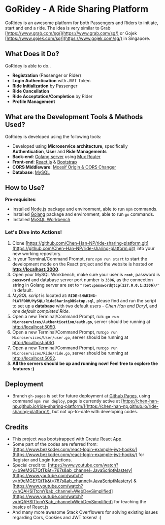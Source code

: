 # GoRidey - A Ride Sharing Platform

GoRidey is an awesome platform for both Passengers and Riders to initiate, start and end a ride. The idea is very similar to Grab [https://www.grab.com/sg/](https://www.grab.com/sg/) or Gojek [https://www.gojek.com/sg/](https://www.gojek.com/sg/) in Singapore. 

## What Does it Do?
GoRidey is able to do..
- **Registration** (Passenger or Rider)
- **Login Authentication** with JWT Token
- **Ride Initialization** by Passenger
- **Ride Cancellation**
- **Ride Acceptation/Completion** by Rider
- **Profile Management**
  

## What are the Development Tools & Methods Used?
GoRidey is developed using the following tools:
- Developed using **Microservice architecture**, specifically **Authentication**, **User** and **Ride Managements**
- **Back-end**: [Golang server](https://go.dev/) using [Mux Router](https://github.com/gorilla/mux)
- **Front-end**: [React.js](https://reactjs.org/) & 
             [Bootstrap](https://getbootstrap.com/)
- **CORS Middleware**: [Moesif Origin & CORS Changer](https://chrome.google.com/webstore/detail/moesif-origin-cors-change/digfbfaphojjndkpccljibejjbppifbc)
- **Database**: [MySQL](https://www.mysql.com/)


## How to Use?
**Pre-requisites**: 
- Installed [Node.js](https://nodejs.org/en/) package and environment, able to run `npm` commands.
- Installed [Golang](https://go.dev/) package and environment, able to run `go` commands.
- Installed [MySQL Workbench](https://www.mysql.com/)

### Let's Dive into Actions!
1. Clone [https://github.com/Chen-Han-NP/ride-sharing-platform.git](https://github.com/Chen-Han-NP/ride-sharing-platform.git) into your new working repository.
2. In your Terminal/Command Prompt, run: `npm run start` to start the development mode on the React project and the website is hosted on **[http://localhost:3000](http://localhost:3000)**.
3. Open your MySQL Workbench, make sure your user is **`root`**, password is **`password`** and database server port number is **`3306`**, as the connection string in Golang server are set to **`"root:password@tcp(127.0.0.1:3306)/"`** in default.
4. *MySQL script* is located at: **`RIDE-SHARING-PLATFORM/MySQL/RideSharingDBSetup.sql`**, please find and run the script to set up a **database** with two default users - *Chen Han and Daryl*, and *one default completed Ride*.
5. Open a new Terminal/Command Prompt, run: **`go run Microservices/Authentication/auth.go`**, 
server should be running at [http://localhost:5050](http://localhost:5050).
6. Open a new Terminal/Command Prompt, run:`go run Microservices/User/user.go`,
server should be running at [http://localhost:5051](http://localhost:5051).
7. Open a new Terminal/Command Prompt, run:`go run Microservices/Ride/ride.go`,
server should be running at [http://localhost:5052](http://localhost:5052).
8. **All the servers should be up and running now! Feel free to explore the features :)**


## Deployment
- Branch `gh-pages` is set for future deployment at [Github Pages](https://pages.github.com/), 
using command `npm run deploy`, page is currently active at [https://chen-han-np.github.io/ride-sharing-platform/](https://chen-han-np.github.io/ride-sharing-platform/), but not up-to-date with developing codes.


## Credits
- This project was bootstrapped with [Create React App](https://github.com/facebook/create-react-app).
- Some part of the codes are referred from: [https://www.bezkoder.com/react-login-example-jwt-hooks/](https://www.bezkoder.com/react-login-example-jwt-hooks/) for Register and Login functions.
- Special credit to: 
[https://www.youtube.com/watch?v=b9eMGE7QtTk&t=767s&ab_channel=JavaScriptMastery](https://www.youtube.com/watch?v=b9eMGE7QtTk&t=767s&ab_channel=JavaScriptMastery) & 
[https://www.youtube.com/watch?v=hQAHSlTtcmY&ab_channel=WebDevSimplified](https://www.youtube.com/watch?v=hQAHSlTtcmY&ab_channel=WebDevSimplified) for teaching the basics of React.js
- And many more awesome Stack Overflowers for solving existing issues regarding Cors, Cookies and JWT tokens! :)



